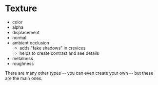 # Texture

- color
- alpha
- displacement
- normal
- ambient occlusion
  - adds "fake shadows" in crevices
  - helps to create contrast and see details
- metalness
- roughness

There are many other types -- you can even create your own -- but these are the main ones.

